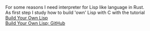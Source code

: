 For some reasons I need interpreter for Lisp like language in Rust.    
As first step I study how to build 'own' Lisp with C with the tutorial   
[Build Your Own Lisp](https://buildyourownlisp.com/contents)    
[Build Your Own Lisp; GitHub](https://github.com/orangeduck/BuildYourOwnLisp)  

